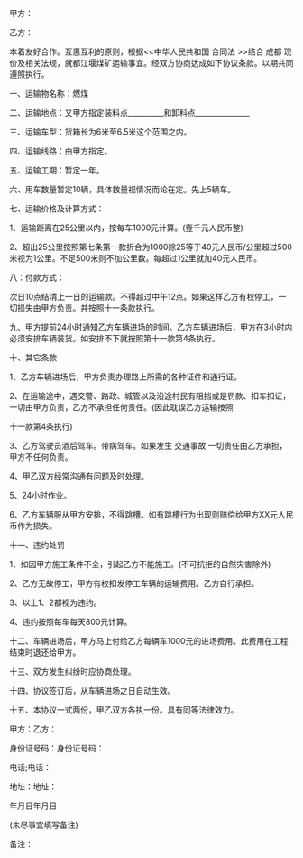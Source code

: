 
 


甲方：


乙方：


本着友好合作。互惠互利的原则，根据&lt;&lt;中华人民共和国
合同法
&gt;&gt;结合
成都
现价及相关法规，就都江堰煤矿运输事宜。经双方协商达成如下协议条款。以期共同遵照执行。


一、运输物名称：燃煤


二、运输地点：又甲方指定装料点__________和卸料点_______________


三、运输车型：货箱长为6米至6.5米这个范围之内。


四、运输线路：由甲方指定。


五、运输工期：暂定一年。


六、用车数量暂定10辆，具体数量视情况而论在定。先上5辆车。


七、运输价格及计算方式：


1、运输距离在25公里以内，按每车1000元计算。(壹千元人民币整)


2、超出25公里按照第七条第一款折合为1000除25等于40元人民币/公里超过500米视为1公里。不足500米则不加公里数。每超过1公里就加40元人民币。


八：付款方式：


次日10点结清上一日的运输款。不得超过中午12点。如果这样乙方有权停工，一切损失由甲方负责。并按照十一条款执行。


九、甲方提前24小时通知乙方车辆进场的时间。乙方车辆进场后，甲方在3小时内必须安排车辆装货。如安排不下就按照第十一款第4条执行。


十、其它条款


1、乙方车辆进场后，甲方负责办理路上所需的各种证件和通行证。


2、在运输途中，遇交警、路政、城管以及沿途村民有阻挡或是罚款、扣车扣证，一切由甲方负责，乙方不承担任何责任。(因此耽误乙方运输按照


十一款第4条执行)


3、乙方驾驶员酒后驾车。带病驾车。如果发生
交通事故
一切责任由乙方承担，甲方不任何负责。


4、甲乙双方经常沟通有问题及时处理。


5、24小时作业。


6、乙方车辆服从甲方安排，不得跳槽。如有跳槽行为出现则赔偿给甲方XX元人民币作为损失。


十一、违约处罚


1、如因甲方施工条件不全，引起乙方不能施工。(不可抗拒的自然灾害除外)


2、乙方无故停工，甲方有权扣发停工车辆的运输费用。乙方自行承担。


3、以上1、2都视为违约。


4、违约按照每车每天800元计算。


十二、车辆进场后，甲方马上付给乙方每辆车1000元的进场费用。此费用在工程结束时退还给甲方。


十三、双方发生纠纷时应协商处理。


十四、协议签订后，从车辆进场之日自动生效。


十五、本协议一式两份，甲乙双方各执一份。具有同等法律效力。


甲方：乙方：


身份证号码：身份证号码：


电话;电话：


地址：地址：


年月日年月日


(未尽事宜填写备注)


备注：
 


 

 
 
 
 
 
  


  
 

  


  


  
 
 
 
 

